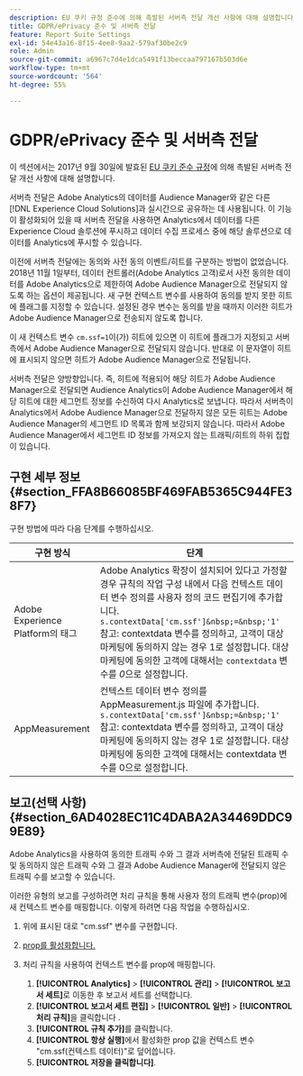 ```yaml
---
description: EU 쿠키 규정 준수에 의해 촉발된 서버측 전달 개선 사항에 대해 설명합니다.
title: GDPR/ePrivacy 준수 및 서버측 전달
feature: Report Suite Settings
exl-id: 54e43a16-8f15-4ee8-9aa2-579af30be2c9
role: Admin
source-git-commit: a6967c7d4e1dca5491f13beccaa797167b503d6e
workflow-type: tm+mt
source-wordcount: '564'
ht-degree: 55%

---
```


# GDPR/ePrivacy 준수 및 서버측 전달

이 섹션에서는 2017년 9월 30일에 발효된 [EU 쿠키 준수 규정](https://wikis.ec.europa.eu/display/WEBGUIDE/04.+쿠키+및+유사한+기술)에 의해 촉발된 서버측 전달 개선 사항에 대해 설명합니다.

서버측 전달은 Adobe Analytics의 데이터를 Audience Manager와 같은 다른 [!DNL Experience Cloud Solutions]과 실시간으로 공유하는 데 사용됩니다. 이 기능이 활성화되어 있을 때 서버측 전달을 사용하면 Analytics에서 데이터를 다른 Experience Cloud 솔루션에 푸시하고 데이터 수집 프로세스 중에 해당 솔루션으로 데이터를 Analytics에 푸시할 수 있습니다.

이전에 서버측 전달에는 동의와 사전 동의 이벤트/히트를 구분하는 방법이 없었습니다. 2018년 11월 1일부터, 데이터 컨트롤러(Adobe Analytics 고객)로서 사전 동의한 데이터를 Adobe Analytics으로 제한하여 Adobe Audience Manager으로 전달되지 않도록 하는 옵션이 제공됩니다. 새 구현 컨텍스트 변수를 사용하여 동의를 받지 못한 히트에 플래그를 지정할 수 있습니다. 설정된 경우 변수는 동의를 받을 때까지 이러한 히트가 Adobe Audience Manager으로 전송되지 않도록 합니다.

이 새 컨텍스트 변수 `cm.ssf=1`이(가) 히트에 있으면 이 히트에 플래그가 지정되고 서버측에서 Adobe Audience Manager으로 전달되지 않습니다. 반대로 이 문자열이 히트에 표시되지 않으면 히트가 Adobe Audience Manager으로 전달됩니다.

서버측 전달은 양방향입니다. 즉, 히트에 적용되어 해당 히트가 Adobe Audience Manager으로 전달되면 Audience Analytics이 Adobe Audience Manager에서 해당 히트에 대한 세그먼트 정보를 수신하여 다시 Analytics로 보냅니다. 따라서 서버측이 Analytics에서 Adobe Audience Manager으로 전달하지 않은 모든 히트는 Adobe Audience Manager의 세그먼트 ID 목록과 함께 보강되지 않습니다. 따라서 Adobe Audience Manager에서 세그먼트 ID 정보를 가져오지 않는 트래픽/히트의 하위 집합이 있습니다.

## 구현 세부 정보 {#section_FFA8B66085BF469FAB5365C944FE38F7}

구현 방법에 따라 다음 단계를 수행하십시오.

| 구현 방식 | 단계 |
|--- |--- |
| Adobe Experience Platform의 태그 | Adobe Analytics 확장이 설치되어 있다고 가정할 경우 규칙의 작업 구성 내에서 다음 컨텍스트 데이터 변수 정의를 사용자 정의 코드 편집기에 추가합니다. <br/>`s.contextData['cm.ssf']&nbsp;=&nbsp;'1' ` <br/>참고: contextdata 변수를 정의하고, 고객이 대상 마케팅에 동의하지 않는 경우 1로 설정합니다. 대상 마케팅에 동의한 고객에 대해서는 `contextdata` 변수를 *0*&#x200B;으로 설정합니다. |
| AppMeasurement | 컨텍스트 데이터 변수 정의를 AppMeasurement.js 파일에 추가합니다. <br/>`s.contextData['cm.ssf']&nbsp;=&nbsp;'1' ` <br/>참고: contextdata 변수를 정의하고, 고객이 대상 마케팅에 동의하지 않는 경우 1로 설정합니다. 대상 마케팅에 동의한 고객에 대해서는 contextdata 변수를 0으로 설정합니다. |

## 보고(선택 사항) {#section_6AD4028EC11C4DABA2A34469DDC99E89}

Adobe Analytics을 사용하여 동의한 트래픽 수와 그 결과 서버측에 전달된 트래픽 수 및 동의하지 않은 트래픽 수와 그 결과 Adobe Audience Manager에 전달되지 않은 트래픽 수를 보고할 수 있습니다.

이러한 유형의 보고를 구성하려면 처리 규칙을 통해 사용자 정의 트래픽 변수(prop)에 새 컨텍스트 변수를 매핑합니다. 이렇게 하려면 다음 작업을 수행하십시오.

1. 위에 표시된 대로 &quot;cm.ssf&quot; 변수를 구현합니다.
1. [prop를 활성화합니다.](/help/admin/tools/manage-rs/edit-settings/c-traffic-variables/traffic-var.md)
1. 처리 규칙을 사용하여 컨텍스트 변수를 prop에 매핑합니다.

   1. **[!UICONTROL Analytics]** > **[!UICONTROL 관리]** > **[!UICONTROL 보고서 세트]**&#x200B;로 이동한 후 보고서 세트를 선택합니다.
   1. **[!UICONTROL 보고서 세트 편집]** > **[!UICONTROL 일반]** > **[!UICONTROL 처리 규칙]**&#x200B;을 클릭합니다 .
   1. **[!UICONTROL 규칙 추가]**&#x200B;를 클릭합니다.
   1. **[!UICONTROL 항상 실행]**&#x200B;에서 활성화한 prop 값을 컨텍스트 변수 &quot;cm.ssf(컨텍스트 데이터)&quot;로 덮어씁니다.
   1. **[!UICONTROL 저장을 클릭합니다]**.
